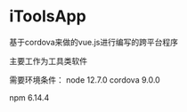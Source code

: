# iToolsApp

基于cordova来做的vue.js进行编写的跨平台程序

主要工作为工具类软件

需要环境条件：
node 12.7.0
cordova 9.0.0

npm 6.14.4